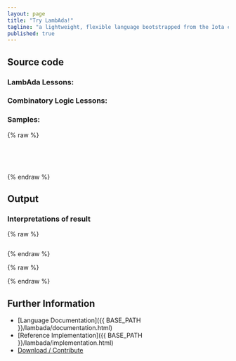 ```yaml
---
layout: page
title: "Try LambAda!"
tagline: "a lightweight, flexible language bootstrapped from the Iota combinator"
published: true
---
```


<script src="runtime/jquery-1.11.2.min.js"></script>
<script src="runtime/asyncRuntimeClient.js"></script>
<script src="runtime/tools/IntelliHTML.js"></script>
<script>var libraryPath = "library/"; var runtimePath = "runtime/";</script>
<script src="runtime/tools/demoCommon.js"></script>
<script src="runtime/tools/demoTry.js"></script>

## Source code
### LambAda Lessons: <span id="llessons"></span>
### Combinatory Logic Lessons: <span id="clessons"></span>
### Samples: <span id="samples"></span>
{% raw %}
<pre id='evalSrc' style="min-height: 50px"></pre>
{% endraw %}

## Output
### Interpretations of result
{% raw %}
<pre id='evalRes'></pre>
{% endraw %}

{% raw %}
<!--### Binary-->
<pre id='evalBin' style='display: none;'></pre>
{% endraw %}

## Further Information
- [Language Documentation]({{ BASE_PATH }}/lambada/documentation.html)
- [Reference Implementation]({{ BASE_PATH }}/lambada/implementation.html)
- [Download / Contribute](https://github.com/olydis/lambada)

<br>
